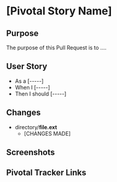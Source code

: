 # [Pivotal Story Name]

## Purpose

The purpose of this Pull Request is to ....

## User Story

- As a [-----]
- When I [-----]
- Then I should [-----]

## Changes

- directory/**file.ext**
    - [CHANGES MADE]

## Screenshots

## Pivotal Tracker Links
